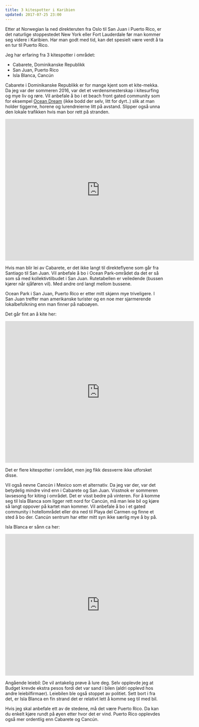 ```yaml
---
title: 3 kitespotter i Karibien
updated: 2017-07-25 23:00
---
```


Etter at Norwegian la ned direkteruten fra Oslo til San Juan i Puerto Rico,
er det naturlige stoppestedet New York eller Fort Lauderdale før man kommer seg
videre i Karibien. Har man godt med tid, kan det spesielt være verdt å ta en tur til Puerto Rico.

Jeg har erfaring fra 3 kitespotter i området:
* Cabarete, Dominikanske Republikk
* San Juan, Puerto Rico
* Isla Blanca, Cancún

Cabarete i Dominikanske Republikk er for mange kjent som et kite-mekka. Da jeg var der
sommeren 2016, var det et verdensmesterskap i kitesurfing og mye liv og røre. Vil anbefale å bo i et
beach front gated community som for eksempel <a href="http://www.oceandreamcabarete.com/">Ocean Dream</a> (ikke bodd der selv, litt for dyrt..) slik at man holder tiggerne, horene og lurendreierne litt på avstand. Slipper også unna den lokale trafikken hvis man bor rett på stranden.

<iframe src="https://www.google.com/maps/embed?pb=!1m18!1m12!1m3!1d1227.5515823953908!2d-70.4233436628348!3d19.76369189899174!2m3!1f0!2f0!3f0!3m2!1i1024!2i768!4f13.1!3m3!1m2!1s0x8eae1d668c7f72ab%3A0x378f29ac062cf086!2sKite+Beach+Hotel+Cabarete!5e1!3m2!1sno!2sno!4v1501014560216" width="600" height="450" frameborder="0" style="border:0" allowfullscreen></iframe>

Hvis man blir lei av
Cabarete, er det ikke langt til direkteflyene som går fra Santiago til San Juan. Vil anbefale å bo i Ocean Park-området da det er så som så med kollektivtilbudet i San Juan. Rutetabellen er veiledende (bussen kjører når sjåføren vil). Med andre ord langt mellom bussene.

Ocean Park i San Juan, Puerto Rico er etter mitt skjønn mye triveligere. I San Juan treffer man amerikanske turister og en noe mer sjarmerende lokalbefolkning enn man finner på naboøyen.

Det går fint an å kite her:

<iframe src="https://www.google.com/maps/embed?pb=!1m18!1m12!1m3!1d561.0710399633616!2d-66.04953616750863!3d18.452912006451125!2m3!1f0!2f0!3f0!3m2!1i1024!2i768!4f13.1!3m3!1m2!1s0x8c036f58311d8069%3A0x26b76ada33d86a3d!2sCalle+Park+Boulevard+antes+calle+Soldado+Serrano!5e1!3m2!1sno!2sno!4v1501014701113" width="600" height="450" frameborder="0" style="border:0" allowfullscreen></iframe>

Det er flere kitespotter i området, men jeg fikk dessverre ikke utforsket disse.

Vil også nevne Cancún i Mexico som et alternativ. Da jeg var der, var det betydelig mindre vind enn i Cabarete og San Juan. Visstnok er sommeren lavsesong for kiting i området. Det er visst bedre på vinteren.
For å komme seg til Isla Blanca som ligger rett nord for Cancún, må man leie bil og kjøre så langt oppover på kartet man kommer. Vil anbefale å bo i et gated community i hotellområdet eller dra ned til Playa del Carmen og finne et sted å bo der. Cancún sentrum har etter mitt syn ikke særlig mye å by på.

Isla Blanca er sånn ca her:

<iframe src="https://www.google.com/maps/embed?pb=!1m17!1m11!1m3!1d1228.6115072284038!2d-86.79886271645202!3d21.33165629942761!2m2!1f0!2f0!3m2!1i1024!2i768!4f13.1!3m3!1m2!1s0x0%3A0x6503ab568ce5c56f!2sIkarus+Kiteboarding+Secondary+Launch+Site!5e1!3m2!1sno!2sno!4v1501015089131" width="600" height="450" frameborder="0" style="border:0" allowfullscreen></iframe>

Angående leiebil: De vil antakelig prøve å lure deg. Selv opplevde jeg at Budget krevde ekstra pesos fordi det var sand i bilen (aldri opplevd hos andre leiebilfirmaer). Leiebilen ble også stoppet av politiet. Sett bort i fra det, er Isla Blanca en fin strand det er relativt lett å komme seg til med bil.

Hvis jeg skal anbefale ett av de stedene, må det være Puerto Rico. Da kan du enkelt kjøre rundt på øyen etter hvor det er vind. Puerto Rico opplevdes også mer ordentlig enn Cabarete og Cancún.
